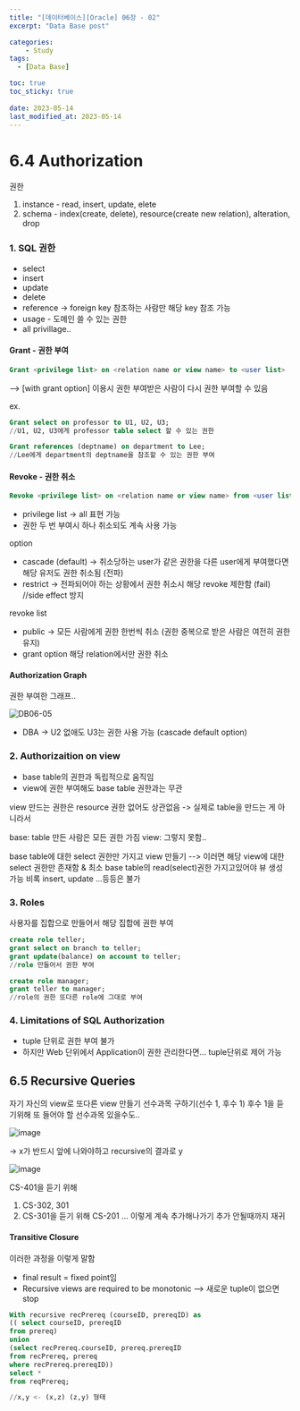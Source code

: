 ```yaml
---
title: "[데이터베이스][Oracle] 06장 - 02"
excerpt: "Data Base post"

categories:
    - Study
tags:
  - [Data Base]

toc: true
toc_sticky: true
 
date: 2023-05-14
last_modified_at: 2023-05-14
---
```


# 6.4 Authorization
권한
1. instance - read, insert, update, elete
2. schema - index(create, delete), resource(create new relation), alteration, drop

### 1. SQL 권한
- select
- insert
- update
- delete
- reference -> foreign key 참조하는 사람만 해당 key 참조 가능
- usage - 도메인 쓸 수 있는 권한
- all privillage..

#### Grant - 권한 부여
```sql
Grant <privilege list> on <relation name or view name> to <user list> [with grant option]
```
--> [with grant option] 이용시 권한 부여받은 사람이 다시 권한 부여할 수 있음

ex.
```sql
Grant select on professor to U1, U2, U3;
//U1, U2, U3에게 professor table select 할 수 있는 권한

Grant references (deptname) on department to Lee;
//Lee에게 department의 deptname을 참조할 수 있는 권한 부여
```

#### Revoke - 권한 취소
```sql
Revoke <privilege list> on <relation name or view name> from <user list> [restrict|cascade];
```

- privilege list -> all 표현 가능
- 권한 두 번 부여시 하나 취소되도 계속 사용 가능

option
- cascade (default) -> 취소당하는 user가 같은 권한을 다른 user에게 부여했다면 해당 유저도 권한 취소됨 (전파)
- restrict -> 전파되어야 하는 상황에서 권한 취소시 해당 revoke 제한함 (fail) //side effect 방지

revoke list
- public -> 모든 사람에게 권한 한번씩 취소 (권한 중복으로 받은 사람은 여전히 권한 유지)
- grant option
    해당 relation에서만 권한 취소

#### Authorization Graph
권한 부여한 그래프..

![DB06-05](https://github.com/ssoxong/ssoxong.github.io/assets/112956015/5ba1376b-e561-40b2-bcd1-36a3fbcdf793)

- DBA -> U2 없애도 U3는 권한 사용 가능 (cascade default option)

### 2. Authorizaition on view
- base table의 권한과 독립적으로 움직임
- view에 권한 부여해도 base table 권한과는 무관

view 만드는 권한은 resource 권한 없어도 상관없음
-> 실제로 table을 만드는 게 아니라서

base: table 만든 사람은 모든 권한 가짐
view: 그렇지 못함.. 

base table에 대한 select 권한만 가지고 view 만들기
--> 이러면 해당 view에 대한 select 권한만 존재함 & 최소 base table의 read(select)권한 가지고있어야 뷰 생성 가능
    비록 insert, update ...등등은 불가

### 3. Roles
사용자를 집합으로 만들어서 해당 집합에 권한 부여

```sql
create role teller;
grant select on branch to teller;
grant update(balance) on account to teller;
//role 만들어서 권한 부여

create role manager;
grant teller to manager;
//role의 권한 또다른 role에 그대로 부여
```

### 4. Limitations of SQL Authorization
- tuple 단위로 권한 부여 불가
- 하지만 Web 단위에서 Application이 권한 관리한다면...
    tuple단위로 제어 가능

## 6.5 Recursive Queries
자기 자신의 view로 또다른 view 만들기
선수과목 구하기(선수 1, 후수 1)
후수 1을 듣기위해 또 들어야 할 선수과목 있을수도..

![image](https://github.com/ssoxong/ssoxong.github.io/assets/112956015/4e5fb0a0-29eb-416c-8329-cd3a91a90892)

-> x가 반드시 앞에 나와야하고 recursive의 결과로 y

![image](https://github.com/ssoxong/ssoxong.github.io/assets/112956015/c95895d3-850c-41b4-a69d-cb53773cfc41)

CS-401을 듣기 위해
1. CS-302, 301
2. CS-301을 듣기 위해 CS-201
...
이렇게 계속 추가해나가기
추가 안될때까지 재귀

#### Transitive Closure
이러한 과정을 이렇게 말함
- final result = fixed point임
- Recursive views are required to be monotonic
--> 새로운 tuple이 없으면 stop

```sql
With recursive recPrereq (courseID, prereqID) as 
(( select courseID, prereqID
from prereq)
union
(select recPrereq.courseID, prereq.prereqID
from recPrereq, prereq
where recPrereq.prereqID))
select *
from reqPrereq;

//x,y <- (x,z) (z,y) 형태
```



